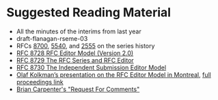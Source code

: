 # Suggested Reading Material

- All the minutes of the interims from last year
- draft-flanagan-rseme-03
- RFCs [8700](https://www.rfc-editor.org/rfc/rfc8700.html), [5540](https://www.rfc-editor.org/rfc/rfc5540.html), and [2555](https://www.rfc-editor.org/rfc/rfc2555.html) on the series history
- [RFC 8728 RFC Editor Model (Version 2.0)](https://www.rfc-editor.org/rfc/rfc8728.html)
- [RFC 8729 The RFC Series and RFC Editor](https://www.rfc-editor.org/rfc/rfc8729.html)
- [RFC 8730 The Independent Submission Editor Model](https://www.rfc-editor.org/rfc/rfc8730.html)
- [Olaf Kolkman’s presentation on the RFC Editor Model in Montreal](https://youtu.be/tEkaxY4sW3k?t=5048), [full proceedings link](https://datatracker.ietf.org/meeting/105/proceedings)
- [Brian Carpenter's "Request For Comments"](https://www.ietf.org/archive/id/draft-carpenter-request-for-comments-01.txt)
